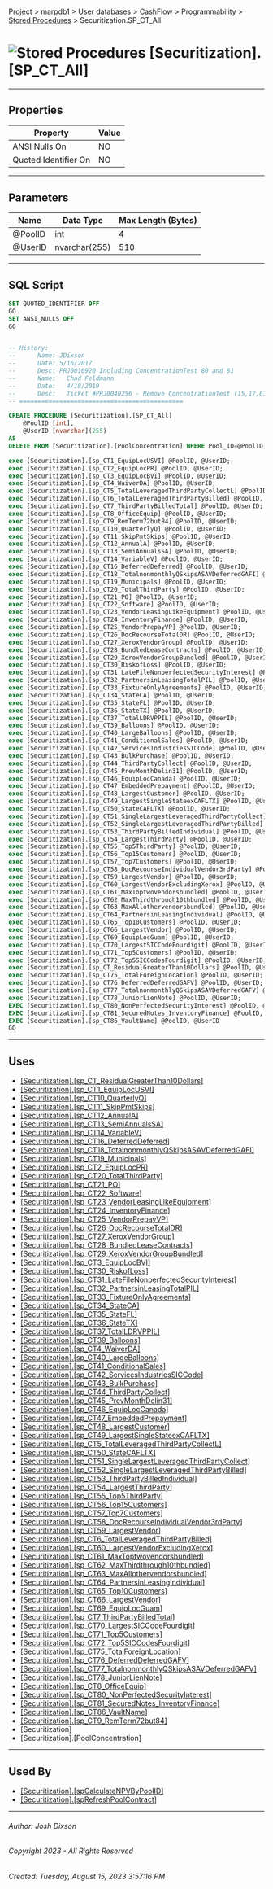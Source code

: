 #### 

[Project](../../../../../index.md) > [marpdb1](../../../../index.md) > [User databases](../../../index.md) > [CashFlow](../../index.md) > Programmability > [Stored Procedures](Stored_Procedures.md) > Securitization.SP_CT_All

# ![Stored Procedures](../../../../../Images/StoredProcedure32.png) [Securitization].[SP_CT_All]

---

## <a name="#properties"></a>Properties

| Property | Value |
|---|---|
| ANSI Nulls On | NO |
| Quoted Identifier On | NO |


---

## <a name="#parameters"></a>Parameters

| Name | Data Type | Max Length (Bytes) |
|---|---|---|
| @PoolID | int | 4 |
| @UserID | nvarchar(255) | 510 |


---

## <a name="#sqlscript"></a>SQL Script

```sql
SET QUOTED_IDENTIFIER OFF
GO
SET ANSI_NULLS OFF
GO


-- History:
--		Name: JDixson
--		Date: 5/16/2017
--		Desc: PRJ0016920 Including ConcentrationTest 80 and 81
--		Name:	Chad Feldmann
--		Date:	4/18/2019
--		Desc:	Ticket #PRJ0040256 - Remove ConcentrationTest (15,17,67,68,73,82)
-- =============================================

CREATE PROCEDURE [Securitization].[SP_CT_All]
	@PoolID [int],
	@UserID [nvarchar](255)
AS
DELETE FROM [Securitization].[PoolConcentration] WHERE Pool_ID=@PoolID;

exec [Securitization].[sp_CT1_EquipLocUSVI] @PoolID, @UserID;
exec [Securitization].[sp_CT2_EquipLocPR] @PoolID, @UserID;
exec [Securitization].[sp_CT3_EquipLocBVI] @PoolID, @UserID;
exec [Securitization].[sp_CT4_WaiverDA] @PoolID, @UserID;
exec [Securitization].[sp_CT5_TotalLeveragedThirdPartyCollectL] @PoolID, @UserID;
exec [Securitization].[sp_CT6_TotalLeveragedThirdPartyBilled] @PoolID, @UserID;
exec [Securitization].[sp_CT7_ThirdPartyBilledTotal] @PoolID, @UserID;
exec [Securitization].[sp_CT8_OfficeEquip] @PoolID, @UserID;
exec [Securitization].[sp_CT9_RemTerm72but84] @PoolID, @UserID;
exec [Securitization].[sp_CT10_QuarterlyQ] @PoolID, @UserID;
exec [Securitization].[sp_CT11_SkipPmtSkips] @PoolID, @UserID;
exec [Securitization].[sp_CT12_AnnualA] @PoolID, @UserID;
exec [Securitization].[sp_CT13_SemiAnnualsSA] @PoolID, @UserID;
exec [Securitization].[sp_CT14_VariableV] @PoolID, @UserID;
exec [Securitization].[sp_CT16_DeferredDeferred] @PoolID, @UserID;
exec [Securitization].[sp_CT18_TotalnonmonthlyQSkipsASAVDeferredGAFI] @PoolID, @UserID;
exec [Securitization].[sp_CT19_Municipals] @PoolID, @UserID;
exec [Securitization].[sp_CT20_TotalThirdParty] @PoolID, @UserID;
exec [Securitization].[sp_CT21_PO] @PoolID, @UserID;
exec [Securitization].[sp_CT22_Software] @PoolID, @UserID;
exec [Securitization].[sp_CT23_VendorLeasingLikeEquipment] @PoolID, @UserID;
exec [Securitization].[sp_CT24_InventoryFinance] @PoolID, @UserID;
exec [Securitization].[sp_CT25_VendorPrepayVP] @PoolID, @UserID;
exec [Securitization].[sp_CT26_DocRecourseTotalDR] @PoolID, @UserID;
exec [Securitization].[sp_CT27_XeroxVendorGroup] @PoolID, @UserID;
exec [Securitization].[sp_CT28_BundledLeaseContracts] @PoolID, @UserID;
exec [Securitization].[sp_CT29_XeroxVendorGroupBundled] @PoolID, @UserID;
exec [Securitization].[sp_CT30_RiskofLoss] @PoolID, @UserID;
exec [Securitization].[sp_CT31_LateFileNonperfectedSecurityInterest] @PoolID, @UserID;
exec [Securitization].[sp_CT32_PartnersinLeasingTotalPIL] @PoolID, @UserID;
exec [Securitization].[sp_CT33_FixtureOnlyAgreements] @PoolID, @UserID;
exec [Securitization].[sp_CT34_StateCA] @PoolID, @UserID;
exec [Securitization].[sp_CT35_StateFL] @PoolID, @UserID;
exec [Securitization].[sp_CT36_StateTX] @PoolID, @UserID;
exec [Securitization].[sp_CT37_TotalLDRVPPIL] @PoolID, @UserID;
exec [Securitization].[sp_CT39_Balloons] @PoolID, @UserID;
exec [Securitization].[sp_CT40_LargeBalloons] @PoolID, @UserID;
exec [Securitization].[sp_CT41_ConditionalSales] @PoolID, @UserID;
exec [Securitization].[sp_CT42_ServicesIndustriesSICCode] @PoolID, @UserID;
exec [Securitization].[sp_CT43_BulkPurchase] @PoolID, @UserID;
exec [Securitization].[sp_CT44_ThirdPartyCollect] @PoolID, @UserID;
exec [Securitization].[sp_CT45_PrevMonthDelin31] @PoolID, @UserID;
exec [Securitization].[sp_CT46_EquipLocCanada] @PoolID, @UserID;
exec [Securitization].[sp_CT47_EmbeddedPrepayment] @PoolID, @UserID;
exec [Securitization].[sp_CT48_LargestCustomer] @PoolID, @UserID;
exec [Securitization].[sp_CT49_LargestSingleStateexCAFLTX] @PoolID, @UserID;
exec [Securitization].[sp_CT50_StateCAFLTX] @PoolID, @UserID;
exec [Securitization].[sp_CT51_SingleLargestLeveragedThirdPartyCollect] @PoolID, @UserID;
exec [Securitization].[sp_CT52_SingleLargestLeveragedThirdPartyBilled] @PoolID, @UserID;
exec [Securitization].[sp_CT53_ThirdPartyBilledIndividual] @PoolID, @UserID;
exec [Securitization].[sp_CT54_LargestThirdParty] @PoolID, @UserID;
exec [Securitization].[sp_CT55_Top5ThirdParty] @PoolID, @UserID;
exec [Securitization].[sp_CT56_Top15Customers] @PoolID, @UserID;
exec [Securitization].[sp_CT57_Top7Customers] @PoolID, @UserID;
exec [Securitization].[sp_CT58_DocRecourseIndividualVendor3rdParty] @PoolID, @UserID;
exec [Securitization].[sp_CT59_LargestVendor] @PoolID, @UserID;
exec [Securitization].[sp_CT60_LargestVendorExcludingXerox] @PoolID, @UserID;
exec [Securitization].[sp_CT61_MaxToptwovendorsbundled] @PoolID, @UserID;
exec [Securitization].[sp_CT62_MaxThirdthrough10thbundled] @PoolID, @UserID;
exec [Securitization].[sp_CT63_MaxAllothervendorsbundled] @PoolID, @UserID;
exec [Securitization].[sp_CT64_PartnersinLeasingIndividual] @PoolID, @UserID;
exec [Securitization].[sp_CT65_Top10Customers] @PoolID, @UserID;
exec [Securitization].[sp_CT66_LargestVendor] @PoolID, @UserID;
exec [Securitization].[sp_CT69_EquipLocGuam] @PoolID, @UserID;
exec [Securitization].[sp_CT70_LargestSICCodeFourdigit] @PoolID, @UserID;
exec [Securitization].[sp_CT71_Top5Customers] @PoolID, @UserID;
exec [Securitization].[sp_CT72_Top5SICCodesFourdigit] @PoolID, @UserID;
exec [Securitization].[sp_CT_ResidualGreaterThan10Dollars] @PoolID, @UserID;
exec [Securitization].[sp_CT75_TotalForeignLocation] @PoolID, @UserID;
exec [Securitization].[sp_CT76_DeferredDeferredGAFV] @PoolID, @UserID;
exec [Securitization].[sp_CT77_TotalnonmonthlyQSkipsASAVDeferredGAFV] @PoolID, @UserID;
exec [Securitization].[sp_CT78_JuniorLienNote] @PoolID, @UserID;
EXEC [Securitization].[sp_CT80_NonPerfectedSecurityInterest] @PoolID, @UserID
EXEC [Securitization].[sp_CT81_SecuredNotes_InventoryFinance] @PoolID, @UserID
EXEC [Securitization].[sp_CT86_VaultName] @PoolID, @UserID
GO

```


---

## <a name="#uses"></a>Uses

* [[Securitization].[sp_CT_ResidualGreaterThan10Dollars]](Securitization_sp_CT_ResidualGreaterThan10Dollars.md)
* [[Securitization].[sp_CT1_EquipLocUSVI]](Securitization_sp_CT1_EquipLocUSVI.md)
* [[Securitization].[sp_CT10_QuarterlyQ]](Securitization_sp_CT10_QuarterlyQ.md)
* [[Securitization].[sp_CT11_SkipPmtSkips]](Securitization_sp_CT11_SkipPmtSkips.md)
* [[Securitization].[sp_CT12_AnnualA]](Securitization_sp_CT12_AnnualA.md)
* [[Securitization].[sp_CT13_SemiAnnualsSA]](Securitization_sp_CT13_SemiAnnualsSA.md)
* [[Securitization].[sp_CT14_VariableV]](Securitization_sp_CT14_VariableV.md)
* [[Securitization].[sp_CT16_DeferredDeferred]](Securitization_sp_CT16_DeferredDeferred.md)
* [[Securitization].[sp_CT18_TotalnonmonthlyQSkipsASAVDeferredGAFI]](Securitization_sp_CT18_TotalnonmonthlyQSkipsASAVDeferredGAFI.md)
* [[Securitization].[sp_CT19_Municipals]](Securitization_sp_CT19_Municipals.md)
* [[Securitization].[sp_CT2_EquipLocPR]](Securitization_sp_CT2_EquipLocPR.md)
* [[Securitization].[sp_CT20_TotalThirdParty]](Securitization_sp_CT20_TotalThirdParty.md)
* [[Securitization].[sp_CT21_PO]](Securitization_sp_CT21_PO.md)
* [[Securitization].[sp_CT22_Software]](Securitization_sp_CT22_Software.md)
* [[Securitization].[sp_CT23_VendorLeasingLikeEquipment]](Securitization_sp_CT23_VendorLeasingLikeEquipment.md)
* [[Securitization].[sp_CT24_InventoryFinance]](Securitization_sp_CT24_InventoryFinance.md)
* [[Securitization].[sp_CT25_VendorPrepayVP]](Securitization_sp_CT25_VendorPrepayVP.md)
* [[Securitization].[sp_CT26_DocRecourseTotalDR]](Securitization_sp_CT26_DocRecourseTotalDR.md)
* [[Securitization].[sp_CT27_XeroxVendorGroup]](Securitization_sp_CT27_XeroxVendorGroup.md)
* [[Securitization].[sp_CT28_BundledLeaseContracts]](Securitization_sp_CT28_BundledLeaseContracts.md)
* [[Securitization].[sp_CT29_XeroxVendorGroupBundled]](Securitization_sp_CT29_XeroxVendorGroupBundled.md)
* [[Securitization].[sp_CT3_EquipLocBVI]](Securitization_sp_CT3_EquipLocBVI.md)
* [[Securitization].[sp_CT30_RiskofLoss]](Securitization_sp_CT30_RiskofLoss.md)
* [[Securitization].[sp_CT31_LateFileNonperfectedSecurityInterest]](Securitization_sp_CT31_LateFileNonperfectedSecurityInterest.md)
* [[Securitization].[sp_CT32_PartnersinLeasingTotalPIL]](Securitization_sp_CT32_PartnersinLeasingTotalPIL.md)
* [[Securitization].[sp_CT33_FixtureOnlyAgreements]](Securitization_sp_CT33_FixtureOnlyAgreements.md)
* [[Securitization].[sp_CT34_StateCA]](Securitization_sp_CT34_StateCA.md)
* [[Securitization].[sp_CT35_StateFL]](Securitization_sp_CT35_StateFL.md)
* [[Securitization].[sp_CT36_StateTX]](Securitization_sp_CT36_StateTX.md)
* [[Securitization].[sp_CT37_TotalLDRVPPIL]](Securitization_sp_CT37_TotalLDRVPPIL.md)
* [[Securitization].[sp_CT39_Balloons]](Securitization_sp_CT39_Balloons.md)
* [[Securitization].[sp_CT4_WaiverDA]](Securitization_sp_CT4_WaiverDA.md)
* [[Securitization].[sp_CT40_LargeBalloons]](Securitization_sp_CT40_LargeBalloons.md)
* [[Securitization].[sp_CT41_ConditionalSales]](Securitization_sp_CT41_ConditionalSales.md)
* [[Securitization].[sp_CT42_ServicesIndustriesSICCode]](Securitization_sp_CT42_ServicesIndustriesSICCode.md)
* [[Securitization].[sp_CT43_BulkPurchase]](Securitization_sp_CT43_BulkPurchase.md)
* [[Securitization].[sp_CT44_ThirdPartyCollect]](Securitization_sp_CT44_ThirdPartyCollect.md)
* [[Securitization].[sp_CT45_PrevMonthDelin31]](Securitization_sp_CT45_PrevMonthDelin31.md)
* [[Securitization].[sp_CT46_EquipLocCanada]](Securitization_sp_CT46_EquipLocCanada.md)
* [[Securitization].[sp_CT47_EmbeddedPrepayment]](Securitization_sp_CT47_EmbeddedPrepayment.md)
* [[Securitization].[sp_CT48_LargestCustomer]](Securitization_sp_CT48_LargestCustomer.md)
* [[Securitization].[sp_CT49_LargestSingleStateexCAFLTX]](Securitization_sp_CT49_LargestSingleStateexCAFLTX.md)
* [[Securitization].[sp_CT5_TotalLeveragedThirdPartyCollectL]](Securitization_sp_CT5_TotalLeveragedThirdPartyCollectL.md)
* [[Securitization].[sp_CT50_StateCAFLTX]](Securitization_sp_CT50_StateCAFLTX.md)
* [[Securitization].[sp_CT51_SingleLargestLeveragedThirdPartyCollect]](Securitization_sp_CT51_SingleLargestLeveragedThirdPartyCollect.md)
* [[Securitization].[sp_CT52_SingleLargestLeveragedThirdPartyBilled]](Securitization_sp_CT52_SingleLargestLeveragedThirdPartyBilled.md)
* [[Securitization].[sp_CT53_ThirdPartyBilledIndividual]](Securitization_sp_CT53_ThirdPartyBilledIndividual.md)
* [[Securitization].[sp_CT54_LargestThirdParty]](Securitization_sp_CT54_LargestThirdParty.md)
* [[Securitization].[sp_CT55_Top5ThirdParty]](Securitization_sp_CT55_Top5ThirdParty.md)
* [[Securitization].[sp_CT56_Top15Customers]](Securitization_sp_CT56_Top15Customers.md)
* [[Securitization].[sp_CT57_Top7Customers]](Securitization_sp_CT57_Top7Customers.md)
* [[Securitization].[sp_CT58_DocRecourseIndividualVendor3rdParty]](Securitization_sp_CT58_DocRecourseIndividualVendor3rdParty.md)
* [[Securitization].[sp_CT59_LargestVendor]](Securitization_sp_CT59_LargestVendor.md)
* [[Securitization].[sp_CT6_TotalLeveragedThirdPartyBilled]](Securitization_sp_CT6_TotalLeveragedThirdPartyBilled.md)
* [[Securitization].[sp_CT60_LargestVendorExcludingXerox]](Securitization_sp_CT60_LargestVendorExcludingXerox.md)
* [[Securitization].[sp_CT61_MaxToptwovendorsbundled]](Securitization_sp_CT61_MaxToptwovendorsbundled.md)
* [[Securitization].[sp_CT62_MaxThirdthrough10thbundled]](Securitization_sp_CT62_MaxThirdthrough10thbundled.md)
* [[Securitization].[sp_CT63_MaxAllothervendorsbundled]](Securitization_sp_CT63_MaxAllothervendorsbundled.md)
* [[Securitization].[sp_CT64_PartnersinLeasingIndividual]](Securitization_sp_CT64_PartnersinLeasingIndividual.md)
* [[Securitization].[sp_CT65_Top10Customers]](Securitization_sp_CT65_Top10Customers.md)
* [[Securitization].[sp_CT66_LargestVendor]](Securitization_sp_CT66_LargestVendor.md)
* [[Securitization].[sp_CT69_EquipLocGuam]](Securitization_sp_CT69_EquipLocGuam.md)
* [[Securitization].[sp_CT7_ThirdPartyBilledTotal]](Securitization_sp_CT7_ThirdPartyBilledTotal.md)
* [[Securitization].[sp_CT70_LargestSICCodeFourdigit]](Securitization_sp_CT70_LargestSICCodeFourdigit.md)
* [[Securitization].[sp_CT71_Top5Customers]](Securitization_sp_CT71_Top5Customers.md)
* [[Securitization].[sp_CT72_Top5SICCodesFourdigit]](Securitization_sp_CT72_Top5SICCodesFourdigit.md)
* [[Securitization].[sp_CT75_TotalForeignLocation]](Securitization_sp_CT75_TotalForeignLocation.md)
* [[Securitization].[sp_CT76_DeferredDeferredGAFV]](Securitization_sp_CT76_DeferredDeferredGAFV.md)
* [[Securitization].[sp_CT77_TotalnonmonthlyQSkipsASAVDeferredGAFV]](Securitization_sp_CT77_TotalnonmonthlyQSkipsASAVDeferredGAFV.md)
* [[Securitization].[sp_CT78_JuniorLienNote]](Securitization_sp_CT78_JuniorLienNote.md)
* [[Securitization].[sp_CT8_OfficeEquip]](Securitization_sp_CT8_OfficeEquip.md)
* [[Securitization].[sp_CT80_NonPerfectedSecurityInterest]](Securitization_sp_CT80_NonPerfectedSecurityInterest.md)
* [[Securitization].[sp_CT81_SecuredNotes_InventoryFinance]](Securitization_sp_CT81_SecuredNotes_InventoryFinance.md)
* [[Securitization].[sp_CT86_VaultName]](Securitization_sp_CT86_VaultName.md)
* [[Securitization].[sp_CT9_RemTerm72but84]](Securitization_sp_CT9_RemTerm72but84.md)
* [Securitization]
* [Securitization].[PoolConcentration]


---

## <a name="#usedby"></a>Used By

* [[Securitization].[spCalculateNPVByPoolID]](Securitization_spCalculateNPVByPoolID.md)
* [[Securitization].[spRefreshPoolContract]](Securitization_spRefreshPoolContract.md)


---

###### Author:  Josh Dixson

###### Copyright 2023 - All Rights Reserved

###### Created: Tuesday, August 15, 2023 3:57:16 PM

